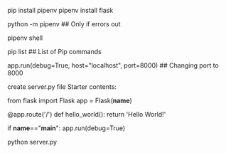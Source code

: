 pip install pipenv
pipenv install flask

python -m pipenv <command to use> ## Only if errors out

pipenv shell

pip list ## List of Pip commands

app.run(debug=True, host="localhost", port=8000) ## Changing port to 8000

create server.py file
Starter contents:

from flask import Flask 
app = Flask(__name__)

@app.route('/')
def hello_world():
    return 'Hello World!'

if __name__=="__main__":
    app.run(debug=True)

python server.py


